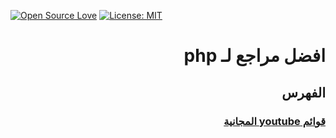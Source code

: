 [![Open Source Love](https://badges.frapsoft.com/os/v1/open-source.svg?v=103)](https://github.com/ellerbrock/open-source-badges/)
[![License: MIT](https://img.shields.io/badge/License-MIT-green.svg)](https://opensource.org/licenses/MIT)
# <div dir="rtl">افضل مراجع لـ php</div>

##  <div dir="rtl">الفهرس</div>

### [<div dir="rtl"> قوائم youtube المجانية </div>](./youtube-lists)
